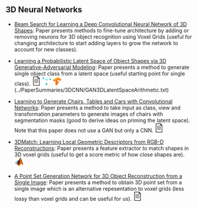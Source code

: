 ## 3D Neural Networks
- [Beam Search for Learning a Deep Convolutional Neural Network of 3D Shapes](https://arxiv.org/abs/1612.04774): Paper presents methods to fine-tune architecture by adding or removing neurons for 3D object recognition using Voxel Grids (useful for changing architecture to start adding layers to grow the network to account for new classes).

- [Learning a Probabilistic Latent Space of Object Shapes via 3D Generative-Adversarial Modeling](https://arxiv.org/abs/1610.07584): Paper presents a method to generate single object class from a latent space (useful starting point for single class).  [<img src="README/images/logo/document.png" width="24" height="24" />](PaperSummaries/GAN3DLatentSpaceArithmetic.txt) [<img src="README/images/logo/torch.png" width="24" height="24" />](https://github.com/zck119/3dgan-release) [<img src="README/images/logo/tf.jpg" width="24" height="24" />](https://github.com/meetshah1995/tf-3dgan)(../PaperSummaries/3DCNN/GAN3DLatentSpaceArithmetic.txt)

- [Learning to Generate Chairs, Tables and Cars with Convolutional Networks](https://arxiv.org/abs/1411.5928): Paper presents a method to take input as class, view and transformation parameters to generate images of chairs with segmentation masks (good to derive ideas on priming the latent space). Note that this paper does not use a GAN but only a CNN.   [<img src="README/images/logo/document.png" width="24" height="24" />](../PaperSummaries/3DCNN/GeneratingChairCNNSummary.txt)

- [3DMatch: Learning Local Geometric Descriptors from RGB-D Reconstructions](https://arxiv.org/abs/1603.08182): Paper presents a feature extractor to match shapes in 3D voxel grids (useful to get a score metric of how close shapes are). [<img src="README/images/logo/matlab-Logo.png" width="24" height="24" />](PaperSummaries/https://github.com/andyzeng/3dmatch-toolbox)

- [A Point Set Generation Network for 3D Object Reconstruction from a Single Image](https://arxiv.org/abs/1612.00603): Paper presents a method to obtain 3D point set from a single image which is an alternative repesentation to voxel grids (less lossy than voxel grids and can be useful for us). [<img src="README/images/logo/document.png" width="24" height="24" />](../PaperSummaries/3DCNN/GuibasImageTo3DSummary.txt)

